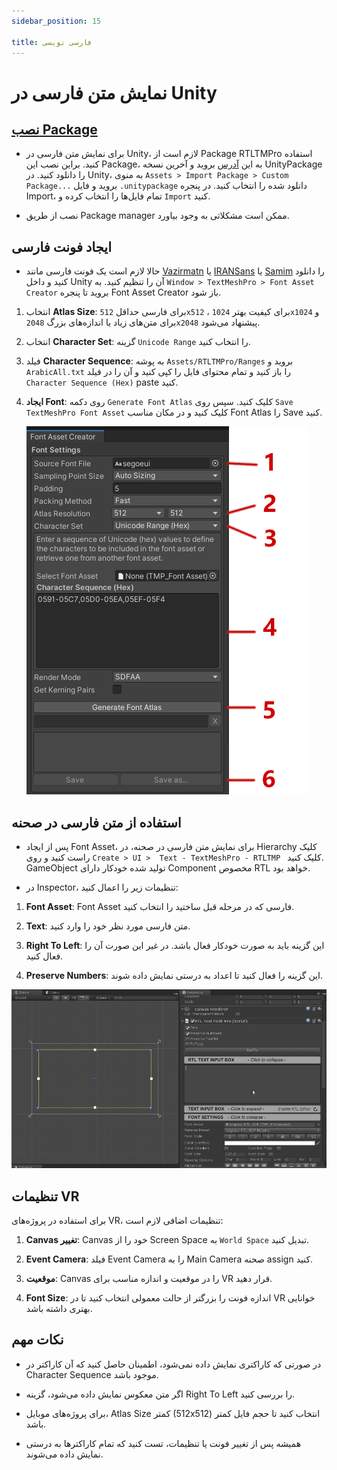 ```yaml
---
sidebar_position: 15

title: فارسی نویسی
---
```


# نمایش متن فارسی در Unity

## [نصب Package](https://github.com/pnarimani/RTLTMPro)

- برای نمایش متن فارسی در Unity، لازم است از Package RTLTMPro استفاده کنید. براین نصب این Package، به این [آدرس](https://github.com/sorencoder/RTLTMPro/releases) بروید و آخرین نسخه UnityPackage را دانلود کنید. در Unity، به منوی `Assets > Import Package > Custom Package...` بروید و فایل `.unitypackage` دانلود شده را انتخاب کنید. در پنجره Import، تمام فایل‌ها را انتخاب کرده و `Import` کنید.

- نصب از طریق Package manager ممکن است مشکلاتی به وجود بیاورد.

## ایجاد فونت فارسی

- حالا لازم است یک فونت فارسی مانند [Vazirmatn](https://github.com/rastikerdar/vazir-font) یا [IRANSans](https://github.com/rastikerdar/iran-sans) یا [Samim](https://github.com/rastikerdar/samim-font) را دانلود کنید و داخل Unity آن را تنظیم کنید. به `Window > TextMeshPro > Font Asset Creator` بروید تا پنجره Font Asset Creator باز شود.

1. انتخاب **Atlas Size**: برای فارسی حداقل `512x512` ، برای کیفیت بهتر `1024x1024` و برای متن‌های زیاد یا اندازه‌های بزرگ `2048x2048` پیشنهاد می‌شود.

2. انتخاب **Character Set**: گزینه `Unicode Range` را انتخاب کنید.

3. فیلد **Character Sequence**: به پوشه `Assets/RTLTMPro/Ranges` بروید و `ArabicAll.txt` را باز کنید و تمام محتوای فایل را کپی کنید و آن را در فیلد `Character Sequence (Hex)` paste کنید.

4. **ایجاد Font**: روی دکمه `Generate Font Atlas` کلیک کنید. سپس روی `Save TextMeshPro Font Asset` کلیک کنید و در مکان مناسب Font Atlas را Save کنید.

   ![توضیح تصویر](./img/15-Persian-1.png)

## استفاده از متن فارسی در صحنه

- پس از ایجاد Font Asset، برای نمایش متن فارسی در صحنه، در Hierarchy کلیک راست کنید و روی `Create > UI >  Text - TextMeshPro - RTLTMP ` کلیک کنید. GameObject تولید شده خودکار دارای Component مخصوص RTL خواهد بود.

- در Inspector، تنظیمات زیر را اعمال کنید:

1.  **Font Asset**: Font Asset فارسی که در مرحله قبل ساختید را انتخاب کنید.

2.  **Text**: متن فارسی مورد نظر خود را وارد کنید.

3.  **Right To Left**: این گزینه باید به صورت خودکار فعال باشد. در غیر این صورت آن را فعال کنید.

4.  **Preserve Numbers**: این گزینه را فعال کنید تا اعداد به درستی نمایش داده شوند.

![توضیح تصویر](./img/15-Persian-2.gif)

## تنظیمات VR

برای استفاده در پروژه‌های VR، تنظیمات اضافی لازم است:

1.  **Canvas تغییر**: Canvas خود را از Screen Space به `World Space` تبدیل کنید.

2.  **Event Camera**: فیلد Event Camera را به Main Camera صحنه assign کنید.

3.  **موقعیت**: Canvas را در موقعیت و اندازه مناسب برای VR قرار دهید.

4.  **Font Size**: اندازه فونت را بزرگتر از حالت معمولی انتخاب کنید تا در VR خوانایی بهتری داشته باشد.

## نکات مهم

- در صورتی که کاراکتری نمایش داده نمی‌شود، اطمینان حاصل کنید که آن کاراکتر در Character Sequence موجود باشد.

- اگر متن معکوس نمایش داده می‌شود، گزینه Right To Left را بررسی کنید.

- برای پروژه‌های موبایل، Atlas Size کمتر (512x512) انتخاب کنید تا حجم فایل کمتر باشد.

- همیشه پس از تغییر فونت یا تنظیمات، تست کنید که تمام کاراکترها به درستی نمایش داده می‌شوند.
